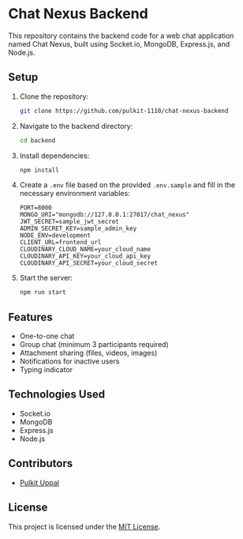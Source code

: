 # Chat Nexus Backend

This repository contains the backend code for a web chat application named Chat Nexus, built using Socket.io, MongoDB, Express.js, and Node.js.

## Setup

1. Clone the repository:

   ```bash
   git clone https://github.com/pulkit-1110/chat-nexus-backend
   ```

2. Navigate to the backend directory:

   ```bash
   cd backend
   ```

3. Install dependencies:

   ```bash
   npm install
   ```

4. Create a `.env` file based on the provided `.env.sample` and fill in the necessary environment variables:

   ```dotenv
   PORT=8000
   MONGO_URI="mongodb://127.0.0.1:27017/chat_nexus"
   JWT_SECRET=sample_jwt_secret
   ADMIN_SECRET_KEY=sample_admin_key
   NODE_ENV=development
   CLIENT_URL=frontend_url
   CLOUDINARY_CLOUD_NAME=your_cloud_name
   CLOUDINARY_API_KEY=your_cloud_api_key
   CLOUDINARY_API_SECRET=your_cloud_secret
   ```

5. Start the server:
   ```bash
   npm run start
   ```

## Features

- One-to-one chat
- Group chat (minimum 3 participants required)
- Attachment sharing (files, videos, images)
- Notifications for inactive users
- Typing indicator

## Technologies Used

- Socket.io
- MongoDB
- Express.js
- Node.js

## Contributors

- [Pulkit Uppal](https://github.com/pulkit-1110)

## License

This project is licensed under the [MIT License](LICENSE).
